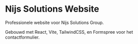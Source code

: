 # Nijs Solutions Website

Professionele website voor Nijs Solutions Group.

Gebouwd met React, Vite, TailwindCSS, en Formspree voor het contactformulier.
